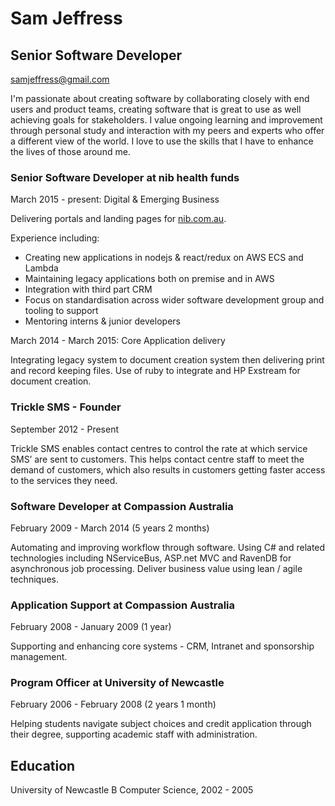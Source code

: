 # Sam Jeffress
## Senior Software Developer
samjeffress@gmail.com

I'm passionate about creating software by collaborating closely with end users and product teams, creating  software that is great to use as well achieving goals for stakeholders.
I value ongoing learning and improvement through personal study and interaction with my peers and experts who offer a different view of the world.
I love to use the skills that I have to enhance the lives of those around me.

### Senior Software Developer at nib health funds
March 2015 - present: Digital & Emerging Business

Delivering portals and landing pages for [nib.com.au](https://www.nib.com.au). 

Experience including: 
* Creating new applications in nodejs & react/redux on AWS ECS and Lambda
* Maintaining legacy applications both on premise and in AWS
* Integration with third part CRM
* Focus on standardisation across wider software development group and tooling to support
* Mentoring interns & junior developers

March 2014 - March 2015: Core Application delivery

Integrating legacy system to document creation system then delivering print and record keeping files. Use of ruby to integrate and HP Exstream for document creation.

### Trickle SMS - Founder
September 2012 - Present

Trickle SMS enables contact centres to control the rate at which service SMS’ are sent to customers. This helps contact centre staff to meet the demand of customers, which also results in customers getting faster access to the services they need.

### Software Developer at Compassion Australia
February 2009 - March 2014 (5 years 2 months)

Automating and improving workflow through software.
Using C# and related technologies including NServiceBus, ASP.net MVC and RavenDB for asynchronous job processing.
Deliver business value using lean / agile techniques.

### Application Support at Compassion Australia
February 2008 - January 2009 (1 year)

Supporting and enhancing core systems - CRM, Intranet and sponsorship management.

### Program Officer at University of Newcastle
February 2006 - February 2008 (2 years 1 month)

Helping students navigate subject choices and credit application through their degree, supporting academic staff with administration.

## Education
University of Newcastle
B Computer Science, 2002 - 2005
